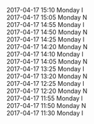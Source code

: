 2017-04-17 15:10 Monday  I  
2017-04-17 15:05 Monday  N  
2017-04-17 14:55 Monday  I  
2017-04-17 14:50 Monday  N  
2017-04-17 14:25 Monday  I  
2017-04-17 14:20 Monday  N  
2017-04-17 14:10 Monday  I  
2017-04-17 14:05 Monday  N  
2017-04-17 13:25 Monday  I  
2017-04-17 13:20 Monday  N  
2017-04-17 12:25 Monday  I  
2017-04-17 12:20 Monday  N  
2017-04-17 11:55 Monday  I  
2017-04-17 11:50 Monday  N  
2017-04-17 11:30 Monday  I  
